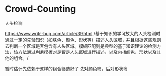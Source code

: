 # Crowd-Counting
人头检测

https://www.write-bug.com/article/39.html
/基于知识的学习放大的人头检测时通过一定的先验知识（如肤色、颜色、形状等）描述人头区域，并且根据这些规则去判断一个区域是否包含有人头区域。模板匹配则是典型的基于知识理论的检测方法，该方法通过利用模板对是否是人头区域进行描述，以及包括颜色、形状以及其他的组合。/

暂时估计先依赖于这样的组合筛选好了
先对颜色筛，后对形状筛
